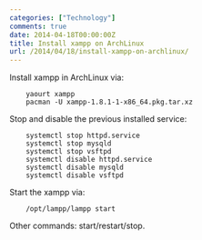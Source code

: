 ```yaml
---
categories: ["Technology"]
comments: true
date: 2014-04-18T00:00:00Z
title: Install xampp on ArchLinux
url: /2014/04/18/install-xampp-on-archlinux/
---
```


Install xampp in ArchLinux via:    

```
	yaourt xampp
	pacman -U xampp-1.8.1-1-x86_64.pkg.tar.xz 

```
Stop and disable the previous installed service:     

```
	systemctl stop httpd.service
	systemctl stop mysqld
	systemctl stop vsftpd
	systemctl disable httpd.service
	systemctl disable mysqld
	systemctl disable vsftpd

```
Start the xampp via:

```
	/opt/lampp/lampp start

```
Other commands: start/restart/stop.     
